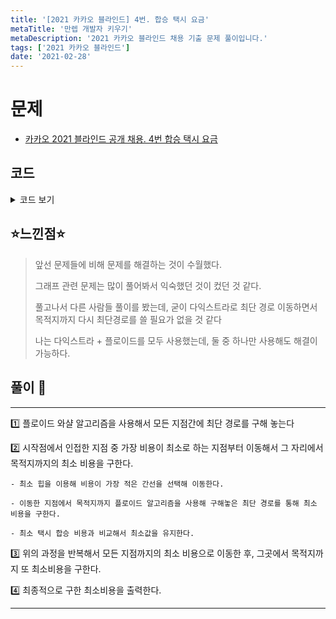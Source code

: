 ```yaml
---
title: '[2021 카카오 블라인드] 4번. 합승 택시 요금'
metaTitle: '만렙 개발자 키우기'
metaDescription: '2021 카카오 블라인드 채용 기출 문제 풀이입니다.'
tags: ['2021 카카오 블라인드']
date: '2021-02-28'
---
```


# 문제
- [카카오 2021 블라인드 공개 채용. 4번 합승 택시 요금](https://programmers.co.kr/learn/courses/30/lessons/72413)

## 코드

<details><summary> 코드 보기 </summary>

``` java
import java.util.ArrayList;
import java.util.Arrays;
import java.util.List;
import java.util.PriorityQueue;
import java.util.Scanner;

class Edge{
    int dst, cost;

    public Edge(int dst, int cost) {
        this.dst = dst;
        this.cost = cost;
    }
}

class Solution {
    static int ans = 987654321;
    static int dist[], dp[][];
    static List<Edge> adj[];
    public static int solution(int n, int s, int a, int b, int[][] fares) {
        dist = new int[n + 1];
        Arrays.fill(dist, 987654321);
        adj = new List[n + 1];
        dp = new int[n + 1][n + 1];

        for (int i = 0; i <= n; i++) {
            adj[i] = new ArrayList<>();
            Arrays.fill(dp[i], 987654321);
        }

        for (int[] fare : fares) {
            int u = fare[0];
            int v = fare[1];
            int c = fare[2];
            dp[u][v] = dp[v][u] = c;
            adj[u].add(new Edge(v, c));
            adj[v].add(new Edge(u, c));
        }

        getFloyd(n);
        dijkstra(s, a, b);
        return ans;
    }

    private static void getFloyd(int n) {
        for (int k = 1; k <= n ; k++) {
            for (int i = 1; i <= n; i++) {
                for (int j = 1; j <= n; j++) {
                    if(i == j) dp[i][j] = 0;
                    else{
                        if(dp[i][j] > dp[i][k] + dp[k][j])
                            dp[i][j] = dp[i][k] + dp[k][j];
                    }
                }
            }
        }
    }

    private static void dijkstra(int s, int a, int b) {
        PriorityQueue<Edge> pq = new PriorityQueue<>((c, d) -> (c.cost - d.cost));
        pq.add(new Edge(s, 0));
        dist[s] = 0;
        while (!pq.isEmpty()) {
            Edge now = pq.poll();
            int cur = now.dst, curCost = now.cost;
            if(dist[cur] < curCost) continue;
            ans = Math.min(ans, curCost + dp[cur][a] + dp[cur][b]);
            for (Edge edge : adj[cur]) {
                int next = edge.dst;
                int nextCost = edge.cost;
                if(dist[next] > curCost + nextCost){
                    dist[next] = curCost + nextCost;
                    pq.add(new Edge(next, dist[next]));
                }
            }
        }
    }
}
```

</details>

## ⭐️느낀점⭐️
> 앞선 문제들에 비해 문제를 해결하는 것이 수월했다.
>
> 그래프 관련 문제는 많이 풀어봐서 익숙했던 것이 컸던 것 같다.
>
> 풀고나서 다른 사람들 풀이를 봤는데, 굳이 다익스트라로 최단 경로 이동하면서 목적지까지 다시 최단경로를 쓸 필요가 없을 것 같다
>
> 나는 다익스트라 + 플로이드를 모두 사용했는데, 둘 중 하나만 사용해도 해결이 가능하다.

## 풀이 📣
<hr/>

1️⃣ 플로이드 와샬 알고리즘을 사용해서 모든 지점간에 최단 경로를 구해 놓는다


2️⃣ 시작점에서 인접한 지점 중 가장 비용이 최소로 하는 지점부터 이동해서 그 자리에서 목적지까지의 최소 비용을 구한다.

    - 최소 힙을 이용해 비용이 가장 적은 간선을 선택해 이동한다.

    - 이동한 지점에서 목적지까지 플로이드 알고리즘을 사용해 구해놓은 최단 경로를 통해 최소 비용을 구한다.

    - 최소 택시 합승 비용과 비교해서 최소값을 유지한다.


3️⃣ 위의 과정을 반복해서 모든 지점까지의 최소 비용으로 이동한 후, 그곳에서 목적지까지 또 최소비용을 구한다.


4️⃣ 최종적으로 구한 최소비용을 출력한다.

<hr/>
